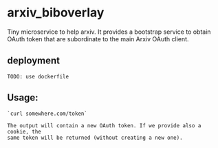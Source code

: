 # arxiv_biboverlay
Tiny microservice to help arxiv. It provides a bootstrap service to obtain 
OAuth token that are subordinate to the main Arxiv OAuth client.

## deployment 
    
    TODO: use dockerfile
    
## Usage:

    `curl somewhere.com/token`
    
    The output will contain a new OAuth token. If we provide also a cookie, the 
    same token will be returned (without creating a new one).
